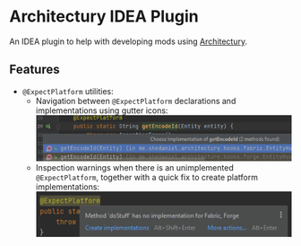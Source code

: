 # Architectury IDEA Plugin

An IDEA plugin to help with developing mods using [Architectury](https://github.com/architectury).

## Features

- `@ExpectPlatform` utilities:
  - Navigation between `@ExpectPlatform` declarations and implementations using gutter icons:
    ![Example of gutter icons](doc/gutter-icon.png)
  - Inspection warnings when there is an unimplemented `@ExpectPlatform`, together with a quick fix
    to create platform implementations:
    ![Inspection](doc/missing-platform-inspection.png)
